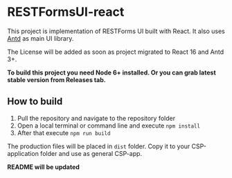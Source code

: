 # RESTFormsUI-react

This project is implementation of RESTForms UI built with React.
It also uses [Antd](https://ant.design/) as main UI library.

The License will be added as soon as project migrated to React 16 and Antd 3+.

**To build this project you need Node 6+ installed. Or you can grab latest stable version from Releases tab.**

## How to build

1. Pull the repository and navigate to the repository folder
2. Open a local terminal or command line and execute `npm install`
3. After that execute `npm run build`

The production files will be placed in `dist` folder. Copy it to your CSP-application folder and use as general CSP-app.

**README will be updated**
